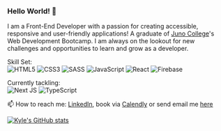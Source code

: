 ### Hello World! 👋

I am a Front-End Developer with a passion for creating accessible, responsive and user-friendly applications! A graduate of [Juno College](https://junocollege.com/)'s Web Development Bootcamp. I am always on the lookout for new challenges and opportunities to learn and grow as a developer. 

Skill Set: 
<br>
![HTML5](https://img.shields.io/badge/html5-%23E34F26.svg?style=for-the-badge&logo=html5&logoColor=white) ![CSS3](https://img.shields.io/badge/css3-%231572B6.svg?style=for-the-badge&logo=css3&logoColor=white) ![SASS](https://img.shields.io/badge/SASS-hotpink.svg?style=for-the-badge&logo=SASS&logoColor=white) ![JavaScript](https://img.shields.io/badge/javascript-%23323330.svg?style=for-the-badge&logo=javascript&logoColor=%23F7DF1E) ![React](https://img.shields.io/badge/react-%2320232a.svg?style=for-the-badge&logo=react&logoColor=%2361DAFB) ![Firebase](https://img.shields.io/badge/Firebase-039BE5?style=for-the-badge&logo=Firebase&logoColor=white)

Currently tackling:
<br>
![Next JS](https://img.shields.io/badge/Next-black?style=for-the-badge&logo=next.js&logoColor=white) ![TypeScript](https://img.shields.io/badge/typescript-%23007ACC.svg?style=for-the-badge&logo=typescript&logoColor=white)

📫 How to reach me: [LinkedIn](https://www.linkedin.com/in/kyle-kh-lau/), book via [Calendly](https://calendly.com/kylelaudev) or send email me [here](https://kylelau.dev/#contact)

[![Kyle's GitHub stats](https://github-readme-stats.vercel.app/api?username=KyleKHL)](https://github.com/anuraghazra/github-readme-stats)

